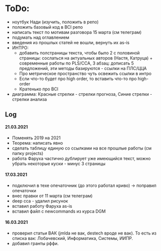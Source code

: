  # ToDo:
- ноутбук Нади (изучить, положить в репо)
- положить базовый код в BCI репо
- написать текст по мотивам разговора 15 марта (см телеграм)
- подумать над оглавлением
- введения из прошлых статей не вошли, вернуть их as-is
- ИНТРО: 
  - добавить полстраницы текста, чтобы было 2 с половиной страницы: сослаться на актуальных авторов (Настя, Катруца) + современные работы по PLS/CCA, 3 абзац: дописать 5 предложений, эти методы базируются - ссылки на ПЛС/ЦЦА
  - Про метрическое пространство чуть освежить ссылки в интро
  - Если что-то будет про high order, то вставить что-то про high-order
  - Кратенько про BCI 
- диаграмма: Красные стрелки - стрелки прогноза, Синие стрелки - стрелки анализа

## Log

#### 21.03.2021
- Поменять 2019 на 2021
- Теорема: написать явно
- сделать таблицу единую со ссылками на все прошлые работы (см папку projects)
- работа Фаруха частично дублирует уже имеющийся текст, можно убрать некоторые куски - минус 3 страницы

#### 17.03.2021
 - подключил в техе опечаточник (до этого работал криво) -> поправил опечаточки
 - внес правки от 11 марта (см телеграм)
 - deep cca - удалил рисунок
 - вставил работу Фаруха as-is
 - вставил файл с newcommands из курса DGM

#### 16.03.2021
 - проверил статьи ВАК (jmlda не вак, destech вроде не вак). То есть из списка вак: Лобачевский, Информатика, Системы, ИИПР.
 - добавил гранты рффи.

